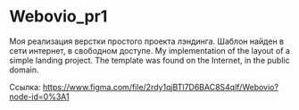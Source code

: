# Webovio_pr1
Моя реализация верстки простого проекта лэндинга. Шаблон найден в сети интернет, в свободном доступе.
My implementation of the layout of a simple landing project. The template was found on the Internet, in the public domain.

Ссылка: https://www.figma.com/file/2rdy1qjBTl7D6BAC8S4qlf/Webovio?node-id=0%3A1
